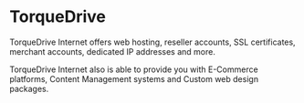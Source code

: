 # TorqueDrive
TorqueDrive Internet offers web hosting, reseller accounts, SSL certificates, merchant accounts, dedicated IP addresses and more.

TorqueDrive Internet also is able to provide you with E-Commerce platforms, Content Management systems and Custom web design packages.
 
